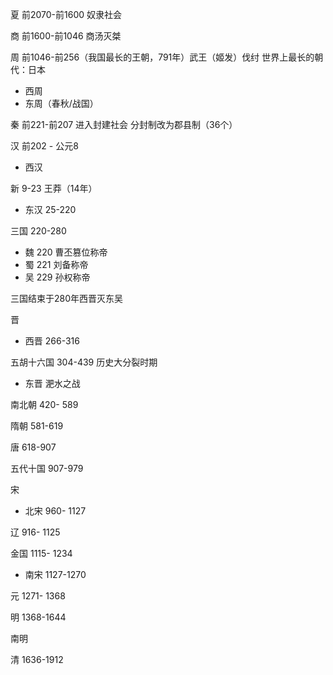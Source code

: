 夏 前2070-前1600 奴隶社会

商 前1600-前1046 商汤灭桀

周 前1046-前256（我国最长的王朝，791年）武王（姬发）伐纣  世界上最长的朝代：日本
- 西周 
- 东周（春秋/战国）

秦 前221-前207 进入封建社会  分封制改为郡县制（36个）

汉 前202 - 公元8
- 西汉

新 9-23 王莽（14年）

- 东汉 25-220

三国 220-280
- 魏 220 曹丕篡位称帝
- 蜀 221 刘备称帝
- 吴 229 孙权称帝

三国结束于280年西晋灭东吴

晋
- 西晋 266-316

五胡十六国 304-439 历史大分裂时期

- 东晋  淝水之战
 
南北朝 420- 589

隋朝 581-619

唐  618-907

五代十国 907-979

宋 
- 北宋 960- 1127

辽 916- 1125

金国 1115- 1234

- 南宋 1127-1270


元 1271- 1368 

明 1368-1644

南明 

清 1636-1912




